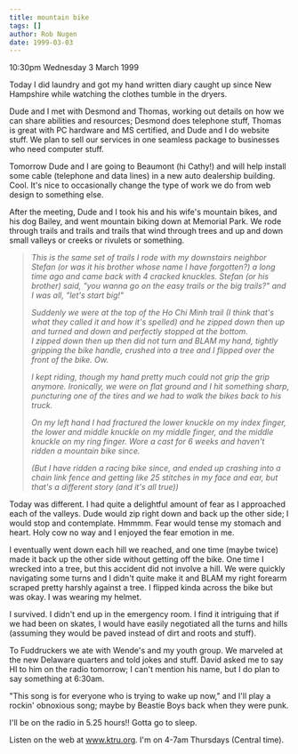 ```yaml
---
title: mountain bike
tags: []
author: Rob Nugen
date: 1999-03-03
---
```


<p class=date>10:30pm Wednesday 3 March 1999</p>

<p>Today I did laundry and got my hand written diary caught up since New Hampshire while watching the clothes tumble in the dryers.

<p>Dude and I met with Desmond and Thomas, working out details on how we can share abilities and resources; Desmond does telephone stuff, Thomas is great with PC hardware and MS certified, and Dude and I do website stuff.  We plan to sell our services in one seamless package to businesses who need computer stuff.

<p>Tomorrow Dude and I are going to Beaumont (hi Cathy!) and will help install some cable (telephone and data lines) in a new auto dealership building. Cool. It's nice to occasionally change the type of work we do from web design to something else.

<p>After the meeting, Dude and I took his and his wife's mountain bikes, and his dog Bailey, and went mountain biking down at Memorial Park.  We rode through trails and trails and trails that wind through trees and up and down small valleys or creeks or rivulets or something.

<blockquote><em><p>This is the same set of trails I rode with my downstairs neighbor Stefan (or was it his brother whose name I have forgotten?) a long time ago and came back with 4 cracked knuckles.  Stefan (or his brother) said, "you wanna go on the easy trails or the big trails?" and I was all, "let's start big!"

<p>Suddenly we were at the top of the Ho Chi Minh trail (I think that's what they called it and how it's spelled) and he zipped down then up and turned and down and perfectly stopped at the bottom. 
<br>I zipped down then up then did not turn and BLAM my hand, tightly gripping the bike handle, crushed into a tree and I flipped over the front of the bike.  Ow.

<p>I kept riding, though my hand pretty much could not grip the grip anymore. Ironically, we were on flat ground and I hit something sharp, puncturing one of the tires and we had to walk the bikes back to his truck.

<p>On my left hand I had fractured the lower knuckle on my index finger, the lower and middle knuckle on my middle finger, and the middle knuckle on my ring finger.  Wore a cast for 6 weeks and haven't ridden a mountain bike since.

<p>(But I have ridden a racing bike since, and ended up crashing into a chain link fence and getting like 25 stitches in my face and ear, but that's a different story (and it's all true))
</em></blockquote>

<p>Today was different. I had quite a delightful amount of fear as I approached each of the valleys. Dude would zip right down and back up the other side; I would stop and contemplate. Hmmmm. Fear would tense my stomach and heart. Holy cow no way and I enjoyed the fear emotion in me.

<p>I eventually went down each hill we reached, and one time (maybe twice) made it back up the other side without getting off the bike. One time I wrecked into a tree, but this accident did not involve a hill. We were quickly navigating some turns and I didn't quite make it and BLAM my right forearm scraped pretty harshly against a tree. I flipped kinda across the bike but was okay. I was wearing my helmet.

<p>I survived. I didn't end up in the emergency room. I find it intriguing that if we had been on skates, I would have easily negotiated all the turns and hills (assuming they would be paved instead of dirt and roots and stuff).

<p>To Fuddruckers we ate with Wende's and my youth group. We marveled at the new Delaware quarters and told jokes and stuff. David asked me to say HI to him on the radio tomorrow; I can't mention his name, but I do plan to say something at 6:30am.

<p>"This song is for everyone who is trying to wake up now," and I'll play a rockin' obnoxious song; maybe by Beastie Boys back when they were punk.

<p>I'll be on the radio in 5.25 hours!!  Gotta go to sleep.

<p>Listen on the web at <a href="http://www.ktru.org">www.ktru.org</a>. I'm on 4-7am Thursdays (Central time).
